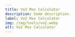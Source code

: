 ```yaml
---
title: Vo2 Max Calculator
description: Some description.
label: Vo2 Max Calculator
img: /img/tools/vo2.webp
alt: Vo2 Max Calculator
---
```


